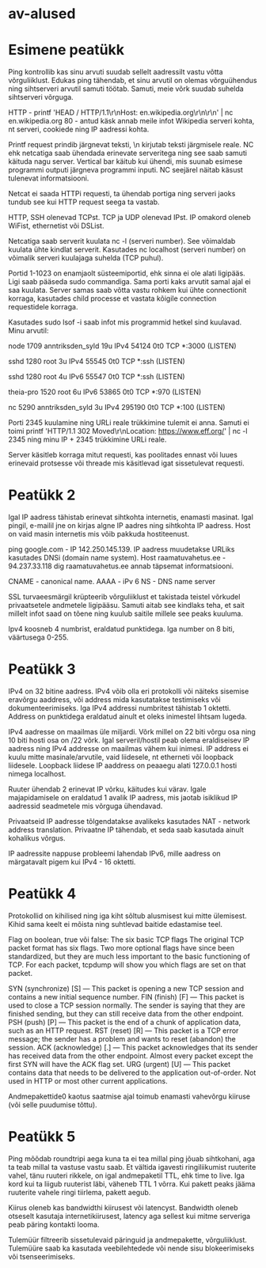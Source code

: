 # av-alused
# Esimene peatükk
Ping kontrollib kas sinu arvuti suudab sellelt aadressilt vastu võtta võrguliiklust. Edukas ping tähendab, et sinu arvutil on olemas võrguühendus ning sihtserveri arvutil samuti töötab. Samuti, meie võrk suudab suhelda sihtserveri võrguga.

HTTP - printf 'HEAD / HTTP/1.1\r\nHost: en.wikipedia.org\r\n\r\n' | nc en.wikipedia.org 80 - antud käsk annab meile infot Wikipedia serveri kohta, nt serveri, cookiede ning IP aadressi kohta. 

Printf request prindib järgnevat teksti, \n kirjutab teksti järgmisele reale. 
NC ehk netcatiga saab ühendada erinevate serveritega ning see saab samuti käituda nagu server. Vertical bar käitub kui ühendi, mis suunab esimese programmi outputi järgneva programmi inputi. NC seejärel näitab käsust tulenevat informatsiooni. 

Netcat ei saada HTTPi requesti, ta ühendab portiga ning serveri jaoks tundub see kui HTTP request seega ta vastab. 

HTTP, SSH olenevad TCPst. TCP ja UDP olenevad IPst. IP omakord oleneb WiFist, ethernetist või DSList. 

Netcatiga saab serverit kuulata nc -l (serveri number). See võimaldab kuulata ühte kindlat serverit. Kasutades nc localhost (serveri number) on võimalik serveri kuulajaga suhelda (TCP puhul).

Portid 1-1023 on enamjaolt süsteemiportid, ehk sinna ei ole alati ligipääs. Ligi saab pääseda sudo commandiga. Sama porti kaks arvutit samal ajal ei saa kuulata.
Server samas saab võtta vastu rohkem kui ühte connectionit korraga, kasutades child processe et vastata kõigile connection requestidele korraga. 

Kasutades sudo lsof -i saab infot mis programmid hetkel sind kuulavad. Minu arvutil:

node      1709 anntriksden_syld   19u  IPv4  54124      0t0  TCP *:3000 (LISTEN)

sshd      1280             root    3u  IPv4  55545      0t0  TCP *:ssh (LISTEN)

sshd      1280             root    4u  IPv6  55547      0t0  TCP *:ssh (LISTEN)

theia-pro 1520             root    6u  IPv6  53865      0t0  TCP *:970 (LISTEN)

nc        5290 anntriksden_syld    3u  IPv4 295190      0t0  TCP *:100 (LISTEN)

Porti 2345 kuulamine ning URLi reale trükkimine tulemit ei anna. Samuti ei toimi printf 'HTTP/1.1 302 Moved\r\nLocation: https://www.eff.org/' | nc -l 2345 ning minu IP + 2345 trükkimine URLi reale. 

Server käsitleb korraga mitut requesti, kas poolitades ennast või luues erinevaid protsesse või threade mis käsitlevad igat sissetulevat requesti. 

# Peatükk 2

Igal IP aadress tähistab erinevat sihtkohta internetis, enamasti masinat. Igal pingil, e-mailil jne on kirjas algne IP aadres ning sihtkohta IP aadress. Host on vaid masin internetis mis võib pakkuda hostiteenust. 

ping google.com - IP 142.250.145.139. IP aadress muudetakse URLiks kasutades DNSi (domain name system). Host raamatuvahetus.ee - 94.237.33.118
dig raamatuvahetus.ee annab täpsemat informatsiooni. 

CNAME - canonical name. AAAA - iPv 6 NS - DNS name server

SSL turvaeesmärgil krüpteerib võrguliiklust et takistada teistel võrkudel privaatsetele andmetele ligipääsu. Samuti aitab see kindlaks teha, et sait millelt infot saad on tõene ning kuulub saitile millele see peaks kuuluma. 

Ipv4 koosneb 4 numbrist, eraldatud punktidega. Iga number on 8 biti, väärtusega 0-255. 

# Peatükk 3

IPv4 on 32 bitine aadress. IPv4 võib olla eri protokolli või näiteks sisemise eravõrgu aaddress, või address mida kasutatakse testimiseks või dokumenteerimiseks. Iga IPv4 addressi numbritest tähistab 1 oktetti. Address on punktidega eraldatud ainult et oleks inimestel lihtsam lugeda. 

IPv4 aadresse on maailmas üle miljardi. Võrk millel on 22 biti võrgu osa ning 10 biti hosti osa on /22 võrk. Igal serveril/hostil peab olema eraldiseisev IP aadress ning IPv4 addresse on maailmas vähem kui inimesi. 
IP address ei kuulu mitte masinale/arvutile, vaid liidesele, nt etherneti või loopback liidesele. 
Loopback liidese IP aaddress on peaaegu alati 127.0.0.1 hosti nimega localhost. 

Ruuter ühendab 2 erinevat IP võrku, käitudes kui värav. Igale majapidamisele on eraldatud 1 avalik IP aadress, mis jaotab isiklikud IP aadressid seadmetele mis võrguga ühendavad. 

Privaatseid IP aadresse tõlgendatakse avalikeks kasutades NAT - network address translation. Privaatne  IP tähendab, et seda saab kasutada ainult kohalikus võrgus. 

IP aadressite nappuse probleemi lahendab IPv6, mille aadress on märgatavalt pigem kui IPv4 - 16 oktetti. 

# Peatükk 4

Protokollid on kihilised ning iga kiht sõltub alusmisest kui mitte ülemisest. Kihid sama keelt ei mõista ning suhtlevad baitide edastamise teel. 

Flag on boolean, true või false:
The six basic TCP flags
The original TCP packet format has six flags. Two more optional flags have since been standardized, but they are much less important to the basic functioning of TCP. For each packet, tcpdump will show you which flags are set on that packet.

SYN (synchronize) [S] — This packet is opening a new TCP session and contains a new initial sequence number.
FIN (finish) [F] — This packet is used to close a TCP session normally. The sender is saying that they are finished sending, but they can still receive data from the other endpoint.
PSH (push) [P] — This packet is the end of a chunk of application data, such as an HTTP request.
RST (reset) [R] — This packet is a TCP error message; the sender has a problem and wants to reset (abandon) the session.
ACK (acknowledge) [.] — This packet acknowledges that its sender has received data from the other endpoint. Almost every packet except the first SYN will have the ACK flag set.
URG (urgent) [U] — This packet contains data that needs to be delivered to the application out-of-order. Not used in HTTP or most other current applications.

Andmepakettide0 kaotus saatmise ajal toimub enamasti vahevõrgu kiiruse (või selle puudumise tõttu). 

# Peatükk 5

Ping mõõdab roundtripi aega kuna ta ei tea millal ping jõuab sihtkohani, aga ta teab millal ta vastuse vastu saab. 
Et vältida igavesti ringiliikumist ruuterite vahel, tänu ruuteri rikkele, on igal andmepaketil TTL, ehk time to live. Iga kord kui ta liigub ruuterist läbi, väheneb TTL 1 võrra. Kui pakett peaks jääma ruuterite vahele ringi tiirlema, pakett aegub. 

Kiirus oleneb kas bandwidthi kiirusest või latencyst. Bandwidth oleneb otseselt kasutaja internetikiirusest, latency aga sellest kui mitme serveriga peab päring kontakti looma. 

Tulemüür filtreerib sissetulevaid päringuid ja andmepakette, võrguliiklust. Tulemüüre saab ka kasutada veebilehtedede või nende sisu blokeerimiseks või tsenseerimiseks. 
